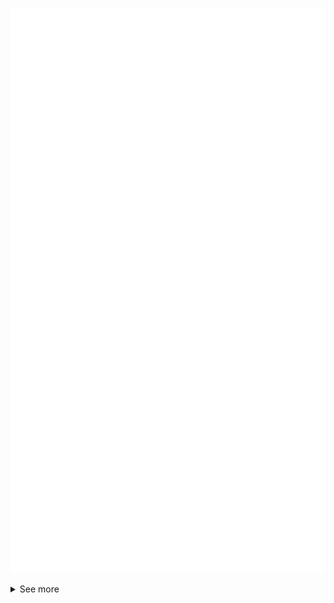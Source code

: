 [<img alt="🦑" src="https://github.com/lowlighter/lowlighter/blob/master/metrics.svg">](https://github.com/lowlighter/metrics)

<details>
<summary>See more</summary>  
  
[<img alt="🦑" src="https://github.com/lowlighter/lowlighter/blob/master/metrics.detailed.svg">](https://github.com/lowlighter/metrics)

[Generated with lowlighter/metrics ](https://github.com/lowlighter/metrics)
</detail>
